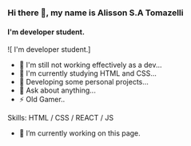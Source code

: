 ### Hi there 👋, my name is Alisson S.A Tomazelli
####  I'm developer student.
![ I'm developer student.]

- 🔭 I'm still not working effectively as a dev...
- 🌱 I'm currently studying HTML and CSS...
- 👯 Developing some personal projects...
- 💬 Ask about anything...
- ⚡ Old Gamer.. 

Skills: HTML / CSS / REACT / JS

- 🔭 I’m currently working on this page. 




